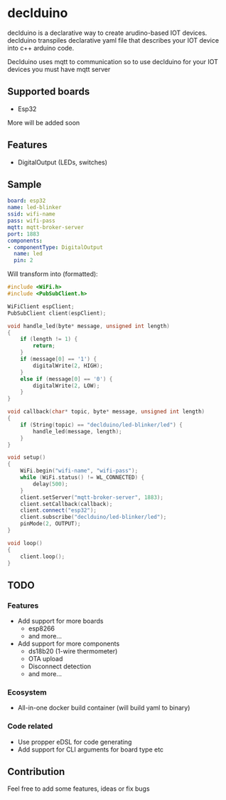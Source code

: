 # declduino
declduino is a declarative way to create arudino-based IOT devices. declduino transpiles declarative yaml file that describes your IOT device into c++ arduino code.

Declduino uses mqtt to communication so to use declduino for your IOT devices you must have mqtt server

## Supported boards
- Esp32  

More will be added soon

## Features

- DigitalOutput (LEDs, switches)

## Sample
```yaml
board: esp32
name: led-blinker
ssid: wifi-name
pass: wifi-pass
mqtt: mqtt-broker-server
port: 1883
components:
- componentType: DigitalOutput
  name: led
  pin: 2
```
Will transform into (formatted):
```c++
#include <WiFi.h>
#include <PubSubClient.h>

WiFiClient espClient;
PubSubClient client(espClient);

void handle_led(byte* message, unsigned int length)
{
    if (length != 1) {
        return;
    }
    if (message[0] == '1') {
        digitalWrite(2, HIGH);
    }
    else if (message[0] == '0') {
        digitalWrite(2, LOW);
    }
}

void callback(char* topic, byte* message, unsigned int length)
{
    if (String(topic) == "declduino/led-blinker/led") {
        handle_led(message, length);
    }
}

void setup()
{
    WiFi.begin("wifi-name", "wifi-pass");
    while (WiFi.status() != WL_CONNECTED) {
        delay(500);
    }
    client.setServer("mqtt-broker-server", 1883);
    client.setCallback(callback);
    client.connect("esp32");
    client.subscribe("declduino/led-blinker/led");
    pinMode(2, OUTPUT);
}

void loop()
{
    client.loop();
}
```

## TODO
### Features
- Add support for more boards
    - esp8266
    - and more...
- Add support for more components
    - ds18b20 (1-wire thermometer)
    - OTA upload
    - Disconnect detection
    - and more...

### Ecosystem
- All-in-one docker build container (will build yaml to binary)

### Code related
- Use propper eDSL for code generating
- Add support for CLI arguments for board type etc


## Contribution
Feel free to add some features, ideas or fix bugs